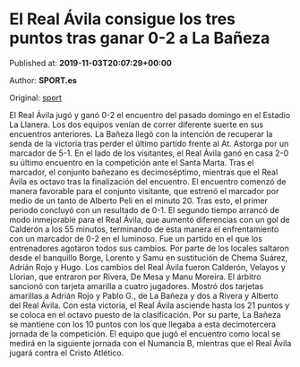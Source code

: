 
# El Real Ávila consigue los tres puntos tras ganar 0-2 a La Bañeza

Published at: **2019-11-03T20:07:29+00:00**

Author: **SPORT.es**

Original: [sport](https://www.sport.es/es/noticias/tercera-division/el-real-avila-consigue-los-tres-puntos-tras-ganar-0-2-a-la-baneza-7713145)

El Real Ávila jugó y ganó 0-2 el encuentro del pasado domingo en el Estadio La Llanera. Los dos equipos venían de correr diferente suerte en sus encuentros anteriores. La Bañeza llegó con la intención de recuperar la senda de la victoria tras perder el último partido frente al At. Astorga por un marcador de 5-1. En el lado de los visitantes, el Real Ávila ganó en casa 2-0 su último encuentro en la competición ante el Santa Marta. Tras el marcador, el conjunto bañezano es decimoséptimo, mientras que el Real Ávila es octavo tras la finalización del encuentro.
El encuentro comenzó de manera favorable para el conjunto visitante, que estrenó el marcador por medio de un tanto de Alberto Peli en el minuto 20. Tras esto, el primer periodo concluyó con un resultado de 0-1.
El segundo tiempo arrancó de modo inmejorable para el Real Ávila, que aumentó diferencias con un gol de Calderón a los 55 minutos, terminando de esta manera el enfrentamiento con un marcador de 0-2 en el luminoso.
Fue un partido en el que los entrenadores agotaron todos sus cambios. Por parte de los locales saltaron desde el banquillo Borge, Lorento y Samu en sustitución de Chema Suárez, Adrián Rojo y Hugo. Los cambios del Real Ávila fueron Calderón, Velayos y Llorian, que entraron por Rivera, De Mesa y Manu Moreira.
El árbitro sancionó con tarjeta amarilla a cuatro jugadores. Mostró dos tarjetas amarillas a Adrián Rojo y Pablo G., de La Bañeza y dos a Rivera y Alberto del Real Ávila.
Con esta victoria, el Real Ávila asciende hasta los 21 puntos y se coloca en el octavo puesto de la clasificación. Por su parte, La Bañeza se mantiene con los 10 puntos con los que llegaba a esta decimotercera jornada de la competición.
El equipo que jugó el encuentro como local se medirá en la siguiente jornada con el Numancia B, mientras que el Real Ávila jugará contra el Cristo Atlético.
